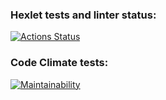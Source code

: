 ### Hexlet tests and linter status:

[![Actions Status](https://github.com/margo-yunanova/fullstack-javascript-project-44/workflows/hexlet-check/badge.svg)](https://github.com/margo-yunanova/fullstack-javascript-project-44/actions)

### Code Climate tests:

[![Maintainability](https://api.codeclimate.com/v1/badges/40ca64cf1bedf65d1ebc/maintainability)](https://codeclimate.com/github/margo-yunanova/fullstack-javascript-project-44/maintainability)
